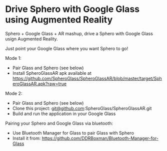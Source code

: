 Drive Sphero with Google Glass using Augmented Reality
================

Sphero + Google Glass + AR mashup, drive a Sphero with Google Glass usign Augmented Reality.

Just point your Google Glass where you want Sphero to go!


Mode 1:

* Pair Glass and Sphero (see below)
* Install SpheroGlassAR apk available at https://github.com/SpheroGlass/SpheroGlassAR/blob/master/target/SpheroGlassAR.apk?raw=true


Mode 2:

* Pair Glass and Sphero (see below)
* Clone this project: git@github.com:SpheroGlass/SpheroGlassAR.git
* Build and run the application in your Google Glass


Pairing your Sphero and Google Glass via bluetooth:
  
* Use Bluetooth Manager for Glass to pair Glass with Sphero
* Install it from: https://github.com/DDRBoxman/Bluetooth-Manager-for-Glass
